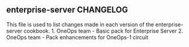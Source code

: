 ## enterprise-server CHANGELOG
This file is used to list changes made in each version of the enterprise-server cookbook.
1.
  OneOps team - Basic pack for Enterprise Server
2.
  OneOps team - Pack enhancements for OneOps-1 circuit
